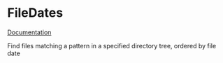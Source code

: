 # FileDates

<a href="https://JimFawcett.github.io/FileDates.html">Documentation</a>

Find files matching a pattern in a specified directory tree, ordered by file date
